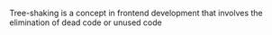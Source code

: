 Tree-shaking is a concept in frontend development that involves the elimination of dead code or unused code

